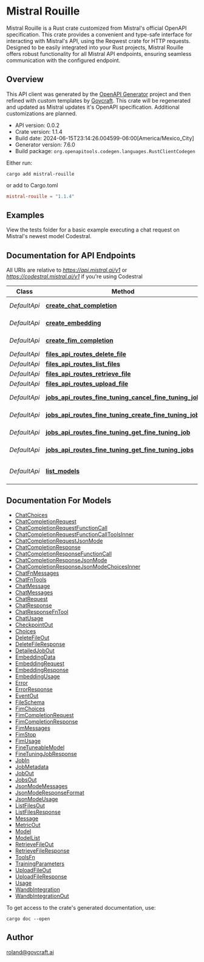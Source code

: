 # Mistral Rouille
Mistral Rouille is a Rust crate customized from Mistral's official OpenAPI specification. This crate provides a convenient and type-safe interface for interacting with Mistral's API, using the Reqwest crate for HTTP requests. Designed to be easily integrated into your Rust projects, Mistral Rouille offers robust functionality for all Mistral API endpoints, ensuring seamless communication with the configured endpoint.

## Overview

This API client was generated by the [OpenAPI Generator](https://openapi-generator.tech) project and then refined with custom templates by [Govcraft](https://www.govcraft.ai). This crate will be regenerated and updated as Mistral updates it's OpenAPI specification. Additional customizations are planned.

- API version: 0.0.2
- Crate version: 1.1.4
- Build date: 2024-06-15T23:14:26.004599-06:00[America/Mexico_City]
- Generator version: 7.6.0
- Build package: `org.openapitools.codegen.languages.RustClientCodegen`

Either run:
```shell
cargo add mistral-rouille
```
or add to Cargo.toml
```toml
mistral-rouille = "1.1.4"
```
## Examples
View the tests folder for a basic example executing a chat request on Mistral's newest model Codestral.

## Documentation for API Endpoints

All URIs are relative to *https://api.mistral.ai/v1* or *https://codestral.mistral.ai/v1* if you're using Codestral

Class | Method | HTTP request | Description
------------ | ------------- | ------------- | -------------
*DefaultApi* | [**create_chat_completion**](docs/DefaultApi.md#create_chat_completion) | **POST** /chat/completions | Create Chat Completions
*DefaultApi* | [**create_embedding**](docs/DefaultApi.md#create_embedding) | **POST** /embeddings | Create Embeddings
*DefaultApi* | [**create_fim_completion**](docs/DefaultApi.md#create_fim_completion) | **POST** /fim/completions | Create FIM Completions
*DefaultApi* | [**files_api_routes_delete_file**](docs/DefaultApi.md#files_api_routes_delete_file) | **DELETE** /files/{file_id} | Delete File
*DefaultApi* | [**files_api_routes_list_files**](docs/DefaultApi.md#files_api_routes_list_files) | **GET** /files | List Files
*DefaultApi* | [**files_api_routes_retrieve_file**](docs/DefaultApi.md#files_api_routes_retrieve_file) | **GET** /files/{file_id} | Retrieve File
*DefaultApi* | [**files_api_routes_upload_file**](docs/DefaultApi.md#files_api_routes_upload_file) | **POST** /files | Upload File
*DefaultApi* | [**jobs_api_routes_fine_tuning_cancel_fine_tuning_job**](docs/DefaultApi.md#jobs_api_routes_fine_tuning_cancel_fine_tuning_job) | **POST** /fine_tuning/jobs/{job_id}/cancel | Cancel Fine Tuning Job
*DefaultApi* | [**jobs_api_routes_fine_tuning_create_fine_tuning_job**](docs/DefaultApi.md#jobs_api_routes_fine_tuning_create_fine_tuning_job) | **POST** /fine_tuning/jobs | Create Fine Tuning Job
*DefaultApi* | [**jobs_api_routes_fine_tuning_get_fine_tuning_job**](docs/DefaultApi.md#jobs_api_routes_fine_tuning_get_fine_tuning_job) | **GET** /fine_tuning/jobs/{job_id} | Get Fine Tuning Job
*DefaultApi* | [**jobs_api_routes_fine_tuning_get_fine_tuning_jobs**](docs/DefaultApi.md#jobs_api_routes_fine_tuning_get_fine_tuning_jobs) | **GET** /fine_tuning/jobs | List Fine Tuning Jobs
*DefaultApi* | [**list_models**](docs/DefaultApi.md#list_models) | **GET** /models | List Available Models


## Documentation For Models

 - [ChatChoices](docs/ChatChoices.md)
 - [ChatCompletionRequest](docs/ChatCompletionRequest.md)
 - [ChatCompletionRequestFunctionCall](docs/ChatCompletionRequestFunctionCall.md)
 - [ChatCompletionRequestFunctionCallToolsInner](docs/ChatCompletionRequestFunctionCallToolsInner.md)
 - [ChatCompletionRequestJsonMode](docs/ChatCompletionRequestJsonMode.md)
 - [ChatCompletionResponse](docs/ChatCompletionResponse.md)
 - [ChatCompletionResponseFunctionCall](docs/ChatCompletionResponseFunctionCall.md)
 - [ChatCompletionResponseJsonMode](docs/ChatCompletionResponseJsonMode.md)
 - [ChatCompletionResponseJsonModeChoicesInner](docs/ChatCompletionResponseJsonModeChoicesInner.md)
 - [ChatFnMessages](docs/ChatFnMessages.md)
 - [ChatFnTools](docs/ChatFnTools.md)
 - [ChatMessage](docs/ChatMessage.md)
 - [ChatMessages](docs/ChatMessages.md)
 - [ChatRequest](docs/ChatRequest.md)
 - [ChatResponse](docs/ChatResponse.md)
 - [ChatResponseFnTool](docs/ChatResponseFnTool.md)
 - [ChatUsage](docs/ChatUsage.md)
 - [CheckpointOut](docs/CheckpointOut.md)
 - [Choices](docs/Choices.md)
 - [DeleteFileOut](docs/DeleteFileOut.md)
 - [DeleteFileResponse](docs/DeleteFileResponse.md)
 - [DetailedJobOut](docs/DetailedJobOut.md)
 - [EmbeddingData](docs/EmbeddingData.md)
 - [EmbeddingRequest](docs/EmbeddingRequest.md)
 - [EmbeddingResponse](docs/EmbeddingResponse.md)
 - [EmbeddingUsage](docs/EmbeddingUsage.md)
 - [Error](docs/Error.md)
 - [ErrorResponse](docs/ErrorResponse.md)
 - [EventOut](docs/EventOut.md)
 - [FileSchema](docs/FileSchema.md)
 - [FimChoices](docs/FimChoices.md)
 - [FimCompletionRequest](docs/FimCompletionRequest.md)
 - [FimCompletionResponse](docs/FimCompletionResponse.md)
 - [FimMessages](docs/FimMessages.md)
 - [FimStop](docs/FimStop.md)
 - [FimUsage](docs/FimUsage.md)
 - [FineTuneableModel](docs/FineTuneableModel.md)
 - [FineTuningJobResponse](docs/FineTuningJobResponse.md)
 - [JobIn](docs/JobIn.md)
 - [JobMetadata](docs/JobMetadata.md)
 - [JobOut](docs/JobOut.md)
 - [JobsOut](docs/JobsOut.md)
 - [JsonModeMessages](docs/JsonModeMessages.md)
 - [JsonModeResponseFormat](docs/JsonModeResponseFormat.md)
 - [JsonModeUsage](docs/JsonModeUsage.md)
 - [ListFilesOut](docs/ListFilesOut.md)
 - [ListFilesResponse](docs/ListFilesResponse.md)
 - [Message](docs/Message.md)
 - [MetricOut](docs/MetricOut.md)
 - [Model](docs/Model.md)
 - [ModelList](docs/ModelList.md)
 - [RetrieveFileOut](docs/RetrieveFileOut.md)
 - [RetrieveFileResponse](docs/RetrieveFileResponse.md)
 - [ToolsFn](docs/ToolsFn.md)
 - [TrainingParameters](docs/TrainingParameters.md)
 - [UploadFileOut](docs/UploadFileOut.md)
 - [UploadFileResponse](docs/UploadFileResponse.md)
 - [Usage](docs/Usage.md)
 - [WandbIntegration](docs/WandbIntegration.md)
 - [WandbIntegrationOut](docs/WandbIntegrationOut.md)


To get access to the crate's generated documentation, use:

```
cargo doc --open
```

## Author

roland@govcraft.ai

